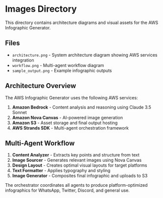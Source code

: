 # Images Directory

This directory contains architecture diagrams and visual assets for the AWS Infographic Generator.

## Files

- `architecture.png` - System architecture diagram showing AWS services integration
- `workflow.png` - Multi-agent workflow diagram
- `sample_output.png` - Example infographic outputs

## Architecture Overview

The AWS Infographic Generator uses the following AWS services:

1. **Amazon Bedrock** - Content analysis and reasoning using Claude 3.5 Sonnet
2. **Amazon Nova Canvas** - AI-powered image generation
3. **Amazon S3** - Asset storage and final output hosting
4. **AWS Strands SDK** - Multi-agent orchestration framework

## Multi-Agent Workflow

1. **Content Analyzer** - Extracts key points and structure from text
2. **Image Sourcer** - Generates relevant images using Nova Canvas
3. **Design Layout** - Creates optimal visual layouts for target platforms
4. **Text Formatter** - Applies typography and styling
5. **Image Generator** - Composites final infographic and uploads to S3

The orchestrator coordinates all agents to produce platform-optimized infographics for WhatsApp, Twitter, Discord, and general use.
